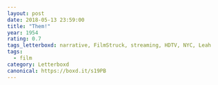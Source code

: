```yaml
---
layout: post 
date: 2018-05-13 23:59:00
title: "Them!"
year: 1954
rating: 0.7
tags_letterboxd: narrative, FilmStruck, streaming, HDTV, NYC, Leah
tags:
  - film
category: Letterboxd
canonical: https://boxd.it/s19PB
---
```

